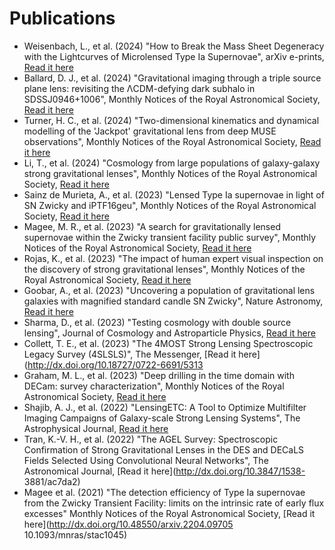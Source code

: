 # Publications
[comment]: <This is the ADS string to generate these: %1l (%Y) "%T", %J, [Read it here](http://dx.doi.org/%d)>


- Weisenbach, L., et al. (2024) "How to Break the Mass Sheet Degeneracy with the Lightcurves of Microlensed Type Ia Supernovae", arXiv e-prints, [Read it here](http://dx.doi.org/10.48550/arXiv.2403.03264)
- Ballard, D. J., et al. (2024) "Gravitational imaging through a triple source plane lens: revisiting the ΛCDM-defying dark subhalo in SDSSJ0946+1006", Monthly Notices of the Royal Astronomical Society, [Read it here](http://dx.doi.org/10.1093/mnras/stae514)
- Turner, H. C., et al. (2024) "Two-dimensional kinematics and dynamical modelling of the 'Jackpot' gravitational lens from deep MUSE observations", Monthly Notices of the Royal Astronomical Society, [Read it here](http://dx.doi.org/10.1093/mnras/stae263)
- Li, T., et al. (2024) "Cosmology from large populations of galaxy-galaxy strong gravitational lenses", Monthly Notices of the Royal Astronomical Society, [Read it here](http://dx.doi.org/10.1093/mnras/stad3514)
- Sainz de Murieta, A., et al. (2023) "Lensed Type Ia supernovae in light of SN Zwicky and iPTF16geu", Monthly Notices of the Royal Astronomical Society, [Read it here](http://dx.doi.org/10.1093/mnras/stad3031)
- Magee, M. R., et al. (2023) "A search for gravitationally lensed supernovae within the Zwicky transient facility public survey", Monthly Notices of the Royal Astronomical Society, [Read it here](http://dx.doi.org/10.1093/mnras/stad2263)
- Rojas, K., et al. (2023) "The impact of human expert visual inspection on the discovery of strong gravitational lenses", Monthly Notices of the Royal Astronomical Society, [Read it here](http://dx.doi.org/10.1093/mnras/stad1680)
- Goobar, A., et al. (2023) "Uncovering a population of gravitational lens galaxies with magnified standard candle SN Zwicky", Nature Astronomy, [Read it here](http://dx.doi.org/10.1038/s41550-023-01981-3)
- Sharma, D., et al. (2023) "Testing cosmology with double source lensing", Journal of Cosmology and Astroparticle Physics, [Read it here](http://dx.doi.org/10.1088/1475-7516/2023/04/001)
- Collett, T. E., et al. (2023) "The 4MOST Strong Lensing Spectroscopic Legacy Survey (4SLSLS)", The Messenger, [Read it here](http://dx.doi.org/10.18727/0722-6691/5313
- Graham, M. L., et al. (2023) "Deep drilling in the time domain with DECam: survey characterization", Monthly Notices of the Royal Astronomical Society, [Read it here](http://dx.doi.org/10.1093/mnras/stac3363)
- Shajib, A. J., et al. (2022) "LensingETC: A Tool to Optimize Multifilter Imaging Campaigns of Galaxy-scale Strong Lensing Systems", The Astrophysical Journal, [Read it here](http://dx.doi.org/10.3847/1538-4357/ac927b)
- Tran, K.-V. H., et al. (2022) "The AGEL Survey: Spectroscopic Confirmation of Strong Gravitational Lenses in the DES and DECaLS Fields Selected Using Convolutional Neural Networks", The Astronomical Journal, [Read it here](http://dx.doi.org/10.3847/1538- 3881/ac7da2)
- Magee et al. (2021) "The detection efficiency of Type Ia supernovae from the Zwicky Transient Facility: limits on the intrinsic rate of early flux excesses" Monthly Notices of the Royal Astronomical Society, [Read it here](http://dx.doi.org/10.48550/arxiv.2204.09705 10.1093/mnras/stac1045)
